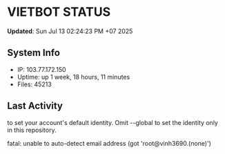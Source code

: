 # VIETBOT STATUS
**Updated**: Sun Jul 13 02:24:23 PM +07 2025

## System Info
- IP: 103.77.172.150
- Uptime: up 1 week, 18 hours, 11 minutes
- Files: 45213

## Last Activity

to set your account's default identity.
Omit --global to set the identity only in this repository.

fatal: unable to auto-detect email address (got 'root@vinh3690.(none)')
